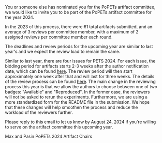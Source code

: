 You or someone else has nominated you for the PoPETs artifact committee, we
would like to invite you to be part of the PoPETs artifact committee for the
year 2024. 

In the 2023 of this process, there were 61 total artifacts submitted,
and an average of 3 reviews per committee member, with a maximum of 2
assigned reviews per committee member each round.

The deadlines and review periods for the upcoming year are similar to last
year's and we expect the review load to remain the same.

Similar to last year, there are four issues for PETS 2024. 
For each issue, the bidding period for artifacts starts 2-3 weeks after the
author notification date, which can be found [here](https://petsymposium.org/cfp24.php).
The review period will then start approximately one week after that and will
last for three weeks. The details of the review process can be found [here](https://petsymposium.org/artifacts.php).
The main change in the reviewing process this year is that we allow the authors
to choose between one of two badges: "Available" and "Reproduced". In the former
case, the reviewers will not be asked to rerun the experiments. Furthermore, we
are using a more standardized form for the README file in the submission. We
hope that these changes will help smoothen the process and reduce the workload
of the reviewers further.

Please reply to this email to let us know by August 24, 2024 if you're willing
to serve on the artifact committee this upcoming year.

Max and Pasin
PoPETs 2024 Artifact Chairs
